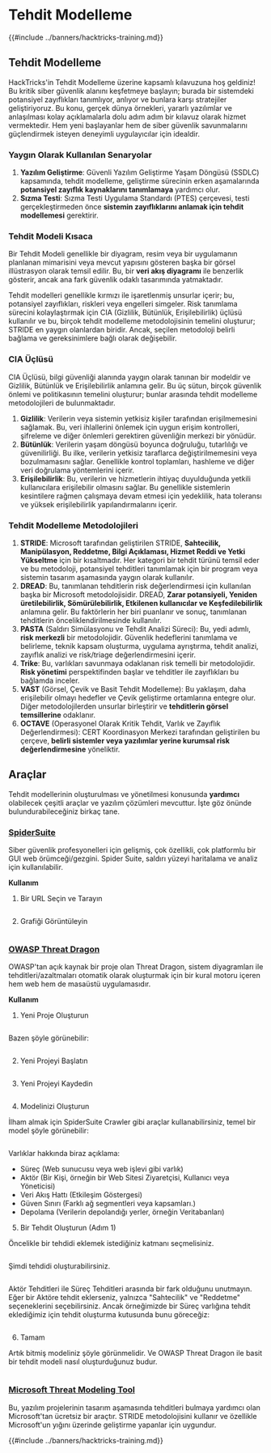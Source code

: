 # Tehdit Modelleme

{{#include ../banners/hacktricks-training.md}}

## Tehdit Modelleme

HackTricks'in Tehdit Modelleme üzerine kapsamlı kılavuzuna hoş geldiniz! Bu kritik siber güvenlik alanını keşfetmeye başlayın; burada bir sistemdeki potansiyel zayıflıkları tanımlıyor, anlıyor ve bunlara karşı stratejiler geliştiriyoruz. Bu konu, gerçek dünya örnekleri, yararlı yazılımlar ve anlaşılması kolay açıklamalarla dolu adım adım bir kılavuz olarak hizmet vermektedir. Hem yeni başlayanlar hem de siber güvenlik savunmalarını güçlendirmek isteyen deneyimli uygulayıcılar için idealdir.

### Yaygın Olarak Kullanılan Senaryolar

1. **Yazılım Geliştirme**: Güvenli Yazılım Geliştirme Yaşam Döngüsü (SSDLC) kapsamında, tehdit modelleme, geliştirme sürecinin erken aşamalarında **potansiyel zayıflık kaynaklarını tanımlamaya** yardımcı olur.
2. **Sızma Testi**: Sızma Testi Uygulama Standardı (PTES) çerçevesi, testi gerçekleştirmeden önce **sistemin zayıflıklarını anlamak için tehdit modellemesi** gerektirir.

### Tehdit Modeli Kısaca

Bir Tehdit Modeli genellikle bir diyagram, resim veya bir uygulamanın planlanan mimarisini veya mevcut yapısını gösteren başka bir görsel illüstrasyon olarak temsil edilir. Bu, bir **veri akış diyagramı** ile benzerlik gösterir, ancak ana fark güvenlik odaklı tasarımında yatmaktadır.

Tehdit modelleri genellikle kırmızı ile işaretlenmiş unsurlar içerir; bu, potansiyel zayıflıkları, riskleri veya engelleri simgeler. Risk tanımlama sürecini kolaylaştırmak için CIA (Gizlilik, Bütünlük, Erişilebilirlik) üçlüsü kullanılır ve bu, birçok tehdit modelleme metodolojisinin temelini oluşturur; STRIDE en yaygın olanlardan biridir. Ancak, seçilen metodoloji belirli bağlama ve gereksinimlere bağlı olarak değişebilir.

### CIA Üçlüsü

CIA Üçlüsü, bilgi güvenliği alanında yaygın olarak tanınan bir modeldir ve Gizlilik, Bütünlük ve Erişilebilirlik anlamına gelir. Bu üç sütun, birçok güvenlik önlemi ve politikasının temelini oluşturur; bunlar arasında tehdit modelleme metodolojileri de bulunmaktadır.

1. **Gizlilik**: Verilerin veya sistemin yetkisiz kişiler tarafından erişilmemesini sağlamak. Bu, veri ihlallerini önlemek için uygun erişim kontrolleri, şifreleme ve diğer önlemleri gerektiren güvenliğin merkezi bir yönüdür.
2. **Bütünlük**: Verilerin yaşam döngüsü boyunca doğruluğu, tutarlılığı ve güvenilirliği. Bu ilke, verilerin yetkisiz taraflarca değiştirilmemesini veya bozulmamasını sağlar. Genellikle kontrol toplamları, hashleme ve diğer veri doğrulama yöntemlerini içerir.
3. **Erişilebilirlik**: Bu, verilerin ve hizmetlerin ihtiyaç duyulduğunda yetkili kullanıcılara erişilebilir olmasını sağlar. Bu genellikle sistemlerin kesintilere rağmen çalışmaya devam etmesi için yedeklilik, hata toleransı ve yüksek erişilebilirlik yapılandırmalarını içerir.

### Tehdit Modelleme Metodolojileri

1. **STRIDE**: Microsoft tarafından geliştirilen STRIDE, **Sahtecilik, Manipülasyon, Reddetme, Bilgi Açıklaması, Hizmet Reddi ve Yetki Yükseltme** için bir kısaltmadır. Her kategori bir tehdit türünü temsil eder ve bu metodoloji, potansiyel tehditleri tanımlamak için bir program veya sistemin tasarım aşamasında yaygın olarak kullanılır.
2. **DREAD**: Bu, tanımlanan tehditlerin risk değerlendirmesi için kullanılan başka bir Microsoft metodolojisidir. DREAD, **Zarar potansiyeli, Yeniden üretilebilirlik, Sömürülebilirlik, Etkilenen kullanıcılar ve Keşfedilebilirlik** anlamına gelir. Bu faktörlerin her biri puanlanır ve sonuç, tanımlanan tehditlerin önceliklendirilmesinde kullanılır.
3. **PASTA** (Saldırı Simülasyonu ve Tehdit Analizi Süreci): Bu, yedi adımlı, **risk merkezli** bir metodolojidir. Güvenlik hedeflerini tanımlama ve belirleme, teknik kapsam oluşturma, uygulama ayrıştırma, tehdit analizi, zayıflık analizi ve risk/triage değerlendirmesini içerir.
4. **Trike**: Bu, varlıkları savunmaya odaklanan risk temelli bir metodolojidir. **Risk yönetimi** perspektifinden başlar ve tehditler ile zayıflıkları bu bağlamda inceler.
5. **VAST** (Görsel, Çevik ve Basit Tehdit Modelleme): Bu yaklaşım, daha erişilebilir olmayı hedefler ve Çevik geliştirme ortamlarına entegre olur. Diğer metodolojilerden unsurlar birleştirir ve **tehditlerin görsel temsillerine** odaklanır.
6. **OCTAVE** (Operasyonel Olarak Kritik Tehdit, Varlık ve Zayıflık Değerlendirmesi): CERT Koordinasyon Merkezi tarafından geliştirilen bu çerçeve, **belirli sistemler veya yazılımlar yerine kurumsal risk değerlendirmesine** yöneliktir.

## Araçlar

Tehdit modellerinin oluşturulması ve yönetilmesi konusunda **yardımcı** olabilecek çeşitli araçlar ve yazılım çözümleri mevcuttur. İşte göz önünde bulundurabileceğiniz birkaç tane.

### [SpiderSuite](https://github.com/3nock/SpiderSuite)

Siber güvenlik profesyonelleri için gelişmiş, çok özellikli, çok platformlu bir GUI web örümceği/gezgini. Spider Suite, saldırı yüzeyi haritalama ve analiz için kullanılabilir.

**Kullanım**

1. Bir URL Seçin ve Tarayın

<figure><img src="../images/threatmodel_spidersuite_1.png" alt=""><figcaption></figcaption></figure>

2. Grafiği Görüntüleyin

<figure><img src="../images/threatmodel_spidersuite_2.png" alt=""><figcaption></figcaption></figure>

### [OWASP Threat Dragon](https://github.com/OWASP/threat-dragon/releases)

OWASP'tan açık kaynak bir proje olan Threat Dragon, sistem diyagramları ile tehditleri/azaltmaları otomatik olarak oluşturmak için bir kural motoru içeren hem web hem de masaüstü uygulamasıdır.

**Kullanım**

1. Yeni Proje Oluşturun

<figure><img src="../images/create_new_project_1.jpg" alt=""><figcaption></figcaption></figure>

Bazen şöyle görünebilir:

<figure><img src="../images/1_threatmodel_create_project.jpg" alt=""><figcaption></figcaption></figure>

2. Yeni Projeyi Başlatın

<figure><img src="../images/launch_new_project_2.jpg" alt=""><figcaption></figcaption></figure>

3. Yeni Projeyi Kaydedin

<figure><img src="../images/save_new_project.jpg" alt=""><figcaption></figcaption></figure>

4. Modelinizi Oluşturun

İlham almak için SpiderSuite Crawler gibi araçlar kullanabilirsiniz, temel bir model şöyle görünebilir:

<figure><img src="../images/0_basic_threat_model.jpg" alt=""><figcaption></figcaption></figure>

Varlıklar hakkında biraz açıklama:

- Süreç (Web sunucusu veya web işlevi gibi varlık)
- Aktör (Bir Kişi, örneğin bir Web Sitesi Ziyaretçisi, Kullanıcı veya Yöneticisi)
- Veri Akış Hattı (Etkileşim Göstergesi)
- Güven Sınırı (Farklı ağ segmentleri veya kapsamları.)
- Depolama (Verilerin depolandığı yerler, örneğin Veritabanları)

5. Bir Tehdit Oluşturun (Adım 1)

Öncelikle bir tehdidi eklemek istediğiniz katmanı seçmelisiniz.

<figure><img src="../images/3_threatmodel_chose-threat-layer.jpg" alt=""><figcaption></figcaption></figure>

Şimdi tehdidi oluşturabilirsiniz.

<figure><img src="../images/4_threatmodel_create-threat.jpg" alt=""><figcaption></figcaption></figure>

Aktör Tehditleri ile Süreç Tehditleri arasında bir fark olduğunu unutmayın. Eğer bir Aktöre tehdit eklerseniz, yalnızca "Sahtecilik" ve "Reddetme" seçeneklerini seçebilirsiniz. Ancak örneğimizde bir Süreç varlığına tehdit eklediğimiz için tehdit oluşturma kutusunda bunu göreceğiz:

<figure><img src="../images/2_threatmodel_type-option.jpg" alt=""><figcaption></figcaption></figure>

6. Tamam

Artık bitmiş modeliniz şöyle görünmelidir. Ve OWASP Threat Dragon ile basit bir tehdit modeli nasıl oluşturduğunuz budur.

<figure><img src="../images/threat_model_finished.jpg" alt=""><figcaption></figcaption></figure>

### [Microsoft Threat Modeling Tool](https://aka.ms/threatmodelingtool)

Bu, yazılım projelerinin tasarım aşamasında tehditleri bulmaya yardımcı olan Microsoft'tan ücretsiz bir araçtır. STRIDE metodolojisini kullanır ve özellikle Microsoft'un yığını üzerinde geliştirme yapanlar için uygundur.

{{#include ../banners/hacktricks-training.md}}
